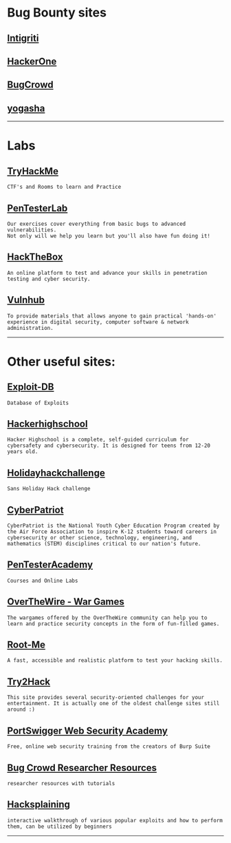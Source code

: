 # **Bug Bounty sites**

## [Intigriti](https://www.intigriti.com/)

## [HackerOne](https://www.hackerone.com/)

## [BugCrowd](https://www.bugcrowd.com/)

## [yogasha](https://yogosha.com/)
	
----

# **Labs**

## [TryHackMe](https://tryhackme.com/)
    
    CTF's and Rooms to learn and Practice

## [PenTesterLab](https://pentesterlab.com/)
    
    Our exercises cover everything from basic bugs to advanced vulnerabilities.
    Not only will we help you learn but you'll also have fun doing it!

## [HackTheBox](https://www.hackthebox.eu/)
    
    An online platform to test and advance your skills in penetration testing and cyber security.

## [Vulnhub](https://www.vulnhub.com/)

    To provide materials that allows anyone to gain practical 'hands-on' experience in digital security, computer software & network administration.

----

# **Other useful sites:**
    
## [Exploit-DB](https://www.exploit-db.com/)
    
    Database of Exploits

## [Hackerhighschool](https://www.hackerhighschool.org/)
    
    Hacker Highschool is a complete, self-guided curriculum for cybersafety and cybersecurity. It is designed for teens from 12-20 years old.

## [Holidayhackchallenge](https://holidayhackchallenge.com/)

    Sans Holiday Hack challenge

## [CyberPatriot](https://www.uscyberpatriot.org/)

    ​CyberPatriot is the National Youth Cyber Education Program created by the Air Force Association to inspire K-12 students toward careers in cybersecurity or other science, technology, engineering, and mathematics (STEM) disciplines critical to our nation's future.


## [PenTesterAcademy](https://www.pentesteracademy.com/)

    Courses and Online Labs

## [OverTheWire - War Games](https://overthewire.org/wargames/)
    
    The wargames offered by the OverTheWire community can help you to learn and practice security concepts in the form of fun-filled games.

## [Root-Me](https://www.root-me.org/)
    
    A fast, accessible and realistic platform to test your hacking skills.
## [Try2Hack](http://www.try2hack.nl/)
    This site provides several security-oriented challenges for your entertainment. It is actually one of the oldest challenge sites still around :)

## [PortSwigger Web Security Academy](https://portswigger.net/web-security)
    Free, online web security training from the creators of Burp Suite

## [Bug Crowd Researcher Resources](https://forum.bugcrowd.com/t/researcher-resources-tutorials/370) 
    researcher resources with tutorials 

## [Hacksplaining](https://www.hacksplaining.com/lessons)
    interactive walkthrough of various popular exploits and how to perform them, can be utilized by beginners

----
